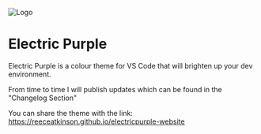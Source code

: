 
![Logo](https://firebasestorage.googleapis.com/v0/b/croftonapp.appspot.com/o/images%2F3F8A3570-C714-40CF-9184-F49518494F92.jpeg?alt=media&token=6a76e4bf-a0a9-47b3-9a4d-ba46997f510f)


# Electric Purple

Electric Purple is a colour theme for VS Code that will brighten up your dev environment.

From time to time I will publish updates which can be found in the "Changelog Section"

You can share the theme with the link: https://reeceatkinson.github.io/electricpurple-website
